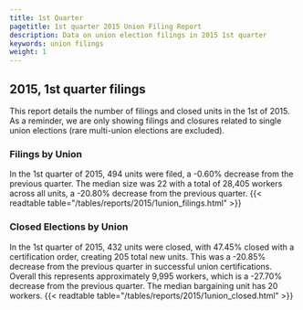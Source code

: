 ```yaml
---
title: 1st Quarter 
pagetitle: 1st quarter 2015 Union Filing Report
description: Data on union election filings in 2015 1st quarter 
keywords: union filings
weight: 1
---
```


## 2015, 1st quarter filings

This report details the number of filings and closed units in the 1st of 2015. As a reminder, we are only showing filings and closures related to single union elections (rare multi-union elections are excluded).

### Filings by Union
In the 1st quarter of 2015, 494 units were filed, a -0.60% decrease from the previous quarter. The median size was 22 with a total of 28,405 workers across all units, a -20.80% decrease from the previous quarter.
{{< readtable table="/tables/reports/2015/1union_filings.html" >}}

### Closed Elections by Union
In the 1st quarter of 2015, 432 units were closed, with 47.45% closed with a certification order, creating 205 total new units. This was a -20.85% decrease from the previous quarter in successful union certifications. Overall this represents approximately 9,995 workers, which is a -27.70% decrease from the previous quarter. The median bargaining unit has 20 workers.
{{< readtable table="/tables/reports/2015/1union_closed.html" >}}
